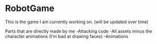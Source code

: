 # RobotGame

This is the game I am currently working on. (will be updated over time)

Parts that are directly made by me
-Attacking code
-All assets minus the character animations (I'm bad at drawing faces)
-Animations
